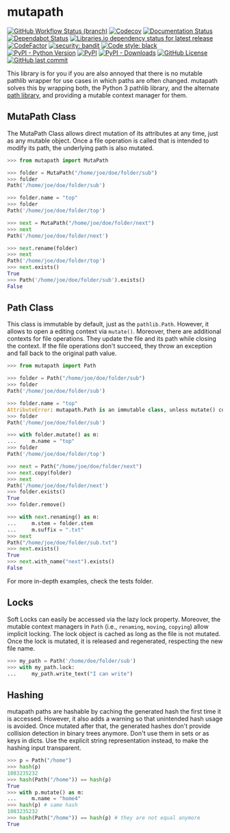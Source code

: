 # mutapath

[![GitHub Workflow Status (branch)](https://img.shields.io/github/workflow/status/matfax/mutapath/build/master?style=for-the-badge)](https://github.com/matfax/mutapath/actions)
[![Codecov](https://img.shields.io/codecov/c/github/matfax/mutapath?style=for-the-badge)](https://codecov.io/gh/matfax/mutapath)
[![Documentation Status](https://readthedocs.org/projects/mutapath/badge/?version=latest&style=for-the-badge)](https://mutapath.readthedocs.io/en/latest/?badge=latest)
[![Dependabot Status](https://img.shields.io/badge/dependabot-enabled-blue?style=for-the-badge&logo=dependabot&color=0366d6)](https://github.com/matfax/mutapath/network/updates)
[![Libraries.io dependency status for latest release](https://img.shields.io/librariesio/release/pypi/mutapath?style=for-the-badge)](https://libraries.io/pypi/mutapath)
[![CodeFactor](https://www.codefactor.io/repository/github/matfax/mutapath/badge?style=for-the-badge)](https://www.codefactor.io/repository/github/matfax/mutapath)
[![security: bandit](https://img.shields.io/badge/security-bandit-purple.svg?style=for-the-badge)](https://github.com/PyCQA/bandit)
[![Code style: black](https://img.shields.io/badge/code%20style-black-000000.svg?style=for-the-badge)](https://github.com/psf/black)
[![PyPI - Python Version](https://img.shields.io/pypi/pyversions/mutapath?style=for-the-badge)](https://pypi.org/project/mutapath/)
[![PyPI](https://img.shields.io/pypi/v/mutapath?color=%2339A7A6&style=for-the-badge)](https://pypi.org/project/mutapath/)
[![PyPI - Downloads](https://img.shields.io/pypi/dm/mutapath?color=ff69b4&style=for-the-badge)](https://pypistats.org/packages/mutapath)
[![GitHub License](https://img.shields.io/github/license/matfax/mutapath.svg?style=for-the-badge)](https://github.com/matfax/mutapath/blob/master/LICENSE)
[![GitHub last commit](https://img.shields.io/github/last-commit/matfax/mutapath?color=9cf&style=for-the-badge)](https://github.com/matfax/mutapath/commits/master)


This library is for you if you are also annoyed that there is no mutable pathlib wrapper for use cases in which paths are often changed.
mutapath solves this by wrapping both, the Python 3 pathlib library, and the alternate  [path library](https://pypi.org/project/path/), and providing a mutable context manager for them.

## MutaPath Class

The MutaPath Class allows direct mutation of its attributes at any time, just as any mutable object.
Once a file operation is called that is intended to modify its path, the underlying path is also mutated.

```python
>>> from mutapath import MutaPath
```
```python
>>> folder = MutaPath("/home/joe/doe/folder/sub")
>>> folder
Path('/home/joe/doe/folder/sub')
```
```python
>>> folder.name = "top"
>>> folder
Path('/home/joe/doe/folder/top')
```
```python
>>> next = MutaPath("/home/joe/doe/folder/next")
>>> next
Path('/home/joe/doe/folder/next')
```
```python
>>> next.rename(folder)
>>> next
Path('/home/joe/doe/folder/top')
>>> next.exists()
True
>>> Path('/home/joe/doe/folder/sub').exists()
False
```

## Path Class

This class is immutable by default, just as the `pathlib.Path`. However, it allows to open a editing context via `mutate()`.
Moreover, there are additional contexts for file operations. They update the file and its path while closing the context.
If the file operations don't succeed, they throw an exception and fall back to the original path value.

```python
>>> from mutapath import Path
```
```python
>>> folder = Path("/home/joe/doe/folder/sub")
>>> folder
Path('/home/joe/doe/folder/sub')
```
```python
>>> folder.name = "top"
AttributeError: mutapath.Path is an immutable class, unless mutate() context is used.
>>> folder
Path('/home/joe/doe/folder/sub')
```
```python
>>> with folder.mutate() as m:
...     m.name = "top"
>>> folder
Path('/home/joe/doe/folder/top')
```
```python
>>> next = Path("/home/joe/doe/folder/next")
>>> next.copy(folder)
>>> next
Path('/home/joe/doe/folder/next')
>>> folder.exists()
True
>>> folder.remove()
```
```python
>>> with next.renaming() as m:
...     m.stem = folder.stem
...     m.suffix = ".txt"
>>> next
Path("/home/joe/doe/folder/sub.txt")
>>> next.exists()
True
>>> next.with_name("next").exists()
False
```

For more in-depth examples, check the tests folder.

## Locks

Soft Locks can easily be accessed via the lazy lock property.
Moreover, the mutable context managers in `Path` (i.e., `renaming`, `moving`, `copying`) allow implicit locking.
The lock object is cached as long as the file is not mutated. 
Once the lock is mutated, it is released and regenerated, respecting the new file name.

```python
>>> my_path = Path('/home/doe/folder/sub')
>>> with my_path.lock:
...     my_path.write_text("I can write")
```

## Hashing

mutapath paths are hashable by caching the generated hash the first time it is accessed.
However, it also adds a warning so that unintended hash usage is avoided.
Once mutated after that, the generated hashes don't provide collision detection in binary trees anymore.
Don't use them in sets or as keys in dicts.
Use the explicit string representation instead, to make the hashing input transparent.

```python
>>> p = Path("/home")
>>> hash(p)
1083235232
>>> hash(Path("/home")) == hash(p)
True
>>> with p.mutate() as m:
...     m.name = "home4"
>>> hash(p) # same hash
1083235232
>>> hash(Path("/home")) == hash(p) # they are not equal anymore
True
```
